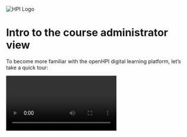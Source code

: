 ![HPI Logo](../img/HPI_Logo.png)

# Intro to the course administrator view

To become more familiar with the openHPI digital learning platform, let’s take a quick tour:


![Intro video](../videos/openHPI-guidelines-01-intro.mp4)